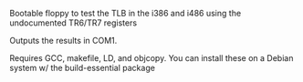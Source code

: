 Bootable floppy to test the TLB in the i386 and i486 using the undocumented TR6/TR7 registers

Outputs the results in COM1.

Requires GCC, makefile, LD, and objcopy. You can install these on a Debian system w/ the build-essential package 
